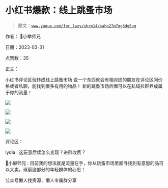 # 小红书爆款：线上跳蚤市场

> 原文：[`www.yuque.com/for_lazy/xkrm14/sahn27m7qg6dg5ug`](https://www.yuque.com/for_lazy/xkrm14/sahn27m7qg6dg5ug)



作者： 📌小攀师兄



日期：2023-03-31



点赞数：35

<ne-card data-card-name="hr" data-card-type="block" id="kJNqD" data-event-boundary="card">

正文：



小红书评论区玩转成线上跳蚤市场 说一个东西就会有相对应的朋友在评论区问价格或者私聊，能找到很多有用的物品！ 新的跳蚤市场后面可以在私域拉群养成属于你的流量！



<ne-card data-card-name="image" data-card-type="inline" id="nUdEL" data-event-boundary="card">![](img/d64b309e345e9a21cf6d649a12f73269.png)</ne-card>



<ne-card data-card-name="image" data-card-type="inline" id="aDEdw" data-event-boundary="card">![](img/d5d13d305594530da1bebbd06339e5e0.png)</ne-card>



<ne-card data-card-name="image" data-card-type="inline" id="mQ0jT" data-event-boundary="card">![](img/872d7d1fc1b300083b8fbb1a52335e70.png)</ne-card>



<ne-card data-card-name="image" data-card-type="inline" id="kv48m" data-event-boundary="card">![](img/552ec152278ffdb4b8af6fb2c1ae590c.png)</ne-card>

<ne-card data-card-name="hr" data-card-type="block" id="uxuE4" data-event-boundary="card">

评论区：



lydia : 这玩意后续怎么变现？进群收费？



📌小攀师兄 : 目前我的想法就是流量在手，你从跳蚤市场里面寻找到有意思的品可以大卖，琢磨这部分的年轻群体的心思！

<ne-card data-card-name="hr" data-card-type="block" id="Xzxjo" data-event-boundary="card">

公众号懒人找资源，懒人专属群分享

</ne-card></ne-card></ne-card>